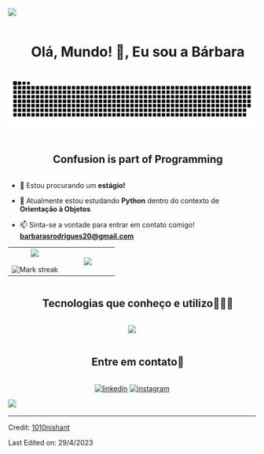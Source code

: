 
<!--horizontal divider(gradiant)-->
<img src="https://user-images.githubusercontent.com/73097560/115834477-dbab4500-a447-11eb-908a-139a6edaec5c.gif">

<!--h1 without bottom border-->
<div id="user-content-toc">
  <ul align="center">
    <summary><h1 style="display: inline-block">Olá, Mundo! 👋, Eu sou a Bárbara</h1></summary>
  </ul>
</div>


<!--- snake -->
<div align="center">
  <img  src="https://github.com/1999AZZAR/1999AZZAR/blob/main/resources/img/grid-snake.svg"
       alt="snake" /></a>
</div>


<!--h2 without bottom border-->
<div id="user-content-toc">
  <ul align="center">
    <summary><h2 style="display: inline-block">Confusion is part of Programming</h2></summary>
  </ul>
</div>


<!--Intro start-->
- 🔭 Estou procurando um **estágio!**

- 🌱 Atualmente estou estudando **Python** dentro do contexto de **Orientação à Objetos**

- 📫 Sinta-se a vontade para entrar em contato comigo! **barbarasrodrigues20@gmail.com**
<!--Intro end-->

<!--- stats & Trophy (start) -->
<p align="center">
  <!--- stats (start) -->
<table align="center">
<tr border="none">
<td width="50%" align="center">
  
  <img  align="center"  src="https://github-readme-stats.vercel.app/api?username=BarbaraSRodrigues&theme=dark&show_icons=true&count_private=true" />
  <br></br>
  <img alt="Mark streak" src="https://github-readme-streak-stats.herokuapp.com?user=BarbaraSRodrigues&theme=dark&locale=pt_BR&mode=weekly" /> 
</td>

<td width="50%" align="center">

  <img align="center" src="https://github-readme-stats.vercel.app/api/top-langs/?username=BarbaraSRodrigues&theme=dark&hide_border=false&no-bg=true&no-frame=true&langs_count=10&hide=jupyter%20notebook,markfile,nasl"/>
  
  </td>
</tr>
</table>

</p>        
<!--- stats (end) -->


<!--h1 without bottom border-->
<div id="user-content-toc">
  <ul align="center">
    <summary><h2 style="display: inline-block">Tecnologias que conheço e utilizo👨🏻‍💻</h2></summary>
  </ul>
</div>
<!--tech stack icons-->
<p align="center">
  <a href="https://skillicons.dev">
    <img src="https://skillicons.dev/icons?i=c,cpp,css,figma,github,html,idea,java,js,linux,mysql,py,blender,haskell,vscode&perline=14" />
  </a>
</p>


<!-- Connect with me -->
<!--h2 without bottom border-->
<div id="user-content-toc">
  <ul align="center">
    <summary><h2 style="display: inline-block">Entre em contato🤝</h2></summary>
  </ul>
</div>

<!--icons and links-->
<p align="center">
<a href="https://www.linkedin.com/in/barbara-silveira-rodrigues-362a36277/" target="blank"><img align="center" src="https://user-images.githubusercontent.com/88904952/234979284-68c11d7f-1acc-4f0c-ac78-044e1037d7b0.png" alt="linkedin" height="50" width="50" /></a> 
<a href="https://www.instagram.com/barbarakennedy20/" target="blank"><img align="center" src="https://user-images.githubusercontent.com/88904952/234981169-2dd1e58f-4b7e-468c-8213-034ba62156c3.png" alt="instagram" height="50" width="50" /></a>  
</p>
  
</div>

<!--horizontal divider(gradiant)-->
<img src="https://user-images.githubusercontent.com/73097560/115834477-dbab4500-a447-11eb-908a-139a6edaec5c.gif">

----------------------------------------------------------------------
Credit: [1010nishant](https://github.com/1010nishant)

Last Edited on: 29/4/2023
